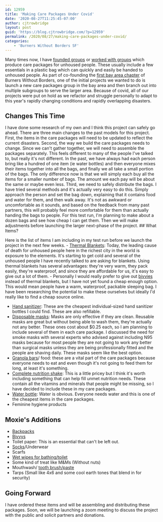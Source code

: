 ```yaml
---
id: 12959
title: 'Making Care Packages Under Covid'
date: '2020-08-27T11:25:45-07:00'
author: cjtrowbridge
layout: post
guid: 'https://blog.cjtrowbridge.com/?p=12959'
permalink: /2020/08/27/making-care-packages-under-covid/
categories:
    - 'Burners Without Borders SF'
---
```


Many times now, I have [founded groups](https://blog.cjtrowbridge.com/2018/04/29/the-first-run-140-care-packages/) or [worked with groups](https://blog.cjtrowbridge.com/2018/04/29/we-made-care-packages-for-people-who-are-homeless-and-so-can-you/) which produce care packages for unhoused people. These usually include a few essentials in a plastic bag which can quickly and easily be handed to unhoused people. As part of co-founding the [first bay area chapter](https://bwbsf.org/projects/care-packages/) of Burners Without Borders, one of the initial projects we wanted to do is launch a new care packages group in the bay area and then branch out into multiple subgroups to serve the larger area. Because of covid, all of our projects were put on hold as we refactor and struggle personally to adapt to this year's rapidly changing conditions and rapidly overlapping disasters.

## Changes This Time

I have done some research of my own and I think this project can safely go ahead. There are three main changes to the past models for this project. First, the items in the care packages will need to be updated to reflect the current disasters. Second, the way we build the care packages needs to change. Since we can't gather together, we will need to assemble the packages separately. This feels different to many of the people I've talked to, but really it's not different. In the past, we have always had each person bring like a hundred of one item (ie water bottles) and then everyone mixes their items together into all the bags, and finally we all take a small portion of the bags. The only difference now is that we will simply each buy all the items for a smaller number of bags. The amount we each pay will be about the same or maybe even less. Third, we need to safely distribute the bags. I have tried several methods and it's actually very easy to do this. Simply approach the person and set the bag down, explaining that it contains food and water for them, and then walk away. It's not as awkward or uncomfortable as it sounds, and based on the feedback from many past partners, this will probably feel more comfortable for them than actually handing the bags to people. For this test run, I'm planning to make about a dozen bags and see how cheap I can get them. Then we will make adjustments before launching the larger next-phase of the project. ## What Items?

Here is the list of items I am including in my test run before we launch the project in the next few weeks. - [Thermal Blankets](https://amzn.to/3jd22Ke): Today, the leading cause of death for unhoused people here in the richest city in the world is exposure to the elements. It's starting to get cold and several of the unhoused people I have recently talked to are asking for blankets. Using thermal blankets has several advantages: they're very warm, they pack easily, they're waterproof, and since they are affordable for us, it's easy to give out a lot of them. 
    - Personally I would really prefer to give out [bivvies](https://amzn.to/3jlF5o2) instead of thermal blankets, but I have not yet found a cheap enough option. This would mean people have a warm, waterproof, packable sleeping bag. I have been researching the potential to make these ourselves but ideally I'd really like to find a cheap source online.
- [Hand sanitizer](https://amzn.to/3jqG32F): These are the cheapest individual-sized hand sanitizer bottles I could find. These are also refillable.
- [Disposable masks](https://amzn.to/3lj4zEB): Masks are only effective if they are clean. Reusable masks are great but without being able to wash them, they're actually not any better. These ones cost about $0.25 each, so I am planning to include several of them in each care package. I discussed the need for smoke masks with several experts who advised against including N95 masks because for most people they are not going to work any better than surgical masks unless they are being professionally fitted and the people are shaving daily. These masks seem like the best option.
- [Granola bars](https://amzn.to/32tvnJK)/ food: these are a vital part of the care packages because everyone needs to eat and even though it's not going to feed them for long, at least it's something.
- [Complete nutrition shake](https://amzn.to/3jhiDfZ): This is a little pricey but I think it's worth including something that can help fill unmet nutrition needs. These contain all the vitamins and minerals that people might be missing, so I have decided to include these in my care packages.
- [Water bottle](https://amzn.to/2Qw6rf6): Water is obvious. Everyone needs water and this is one of the cheapest items in the care packages.
- Feminine hygiene products

## Moxie's Additions

- [Backpacks](https://www.dollardays.com/i2344880-wholesale-17-forward-basic-school-backpack-celestial-blue.html)
- [Bivvys](https://www.dhgate.com/wholesale/emergency+sleeping+bag.html#seo=WAP)
- Toilet paper: This is an essential that can't be left out.
- [Socks](https://www.dollardays.com/wholesale-hosiery.html)/Underwear
- Scarfs
- [Wet wipes for bathing/toilet](https://www.dollardays.com/wholesale-ppe-and-masks.html)
- Some kind of treat like M&amp;Ms (Without nuts)
- Mouthwash/ [tooth brush/paste](https://www.dollardays.com/wholesale-hospitality-and-travel-size.html)
- Tarps (Small like 4x6 and some cool earth tones that blend in for security)

## Going Forward

I have ordered these items and will be assembling and distributing these packages. Soon, we will be launching a zoom meeting to discuss the project with the public and solicit partners and donations.